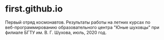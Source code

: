 # first.github.io
Первый отряд космонавтов. Результаты работы на летних курсах по веб-программированию образовательного центра "Юные шуховцы" при филиале БГТУ им. В. Г. Шухова, июль, 2020 год.
